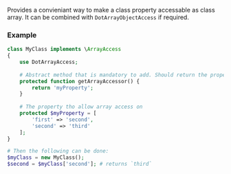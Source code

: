 <!---
title: DotArrayAccess
subtitle: Traits
author: Robin Radic and Shea Lewis
-->

Provides a convieniant way to make a class property accessable as class array. It can be combined with `DotArrayObjectAccess` if required.

### Example
```php
class MyClass implements \ArrayAccess 
{
    use DotArrayAccess;
    
    # Abstract method that is mandatory to add. Should return the property name
    protected function getArrayAccessor() {
        return 'myProperty';
    }
    
    # The property tho allow array access on
    protected $myProperty = [
        'first' => 'second',
        'second' => 'third'
    ];
}

# Then the following can be done:
$myClass = new MyClass();
$second = $myClass['second']; # returns `third`
```
